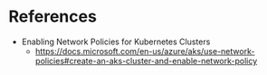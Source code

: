 # References

- Enabling Network Policies for Kubernetes Clusters
  - <https://docs.microsoft.com/en-us/azure/aks/use-network-policies#create-an-aks-cluster-and-enable-network-policy>
